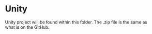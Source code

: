 # Unity

Unity project will be found within this folder. The .zip file is the same as what is on the GitHub.
